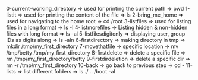 0-current-working_directory => used for printing the current path => pwd
1-listit => used for printing the content of the file => ls
2-bring_me_home => used for navigating to the home root => cd /root
3-listfiles => used for listing files in a long format => ls -l
4-listmorefiles => Listing hidden & non-hidden files with long format => ls -al 5-listfilesdigitonly => displaying user, group IDs as digits along => ls -aln
6-firstdirectory => making directory in tmp => mkdir /tmp/my_first_directory
7-movethatfile => specific location => mv /tmp/betty /tmp/my_first_directory
8-firstdelete => delete a specific file => rm /tmp/my_first_directory/betty
9-firstdirdeletion => delete a specific dir => rm -r /tmp/my_first_directory
10-back => go back to previous step => cd -
11-lists => list different folders => ls ./ .. /boot -al
